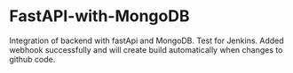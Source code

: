 # FastAPI-with-MongoDB
Integration of backend with fastApi and MongoDB. Test for Jenkins. Added webhook successfully and will create build automatically when changes to github code.
